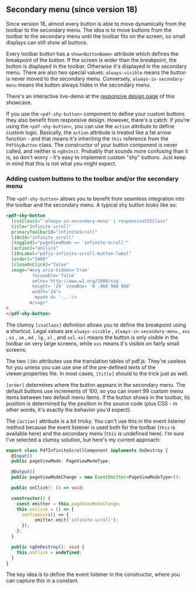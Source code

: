 ## Secondary menu (since version 18)

Since version 18, almost every button is able to move dynamically from the toolbar to the secondary menu. The idea is to move buttons from the toolbar to the secondary menu until the toolbar fits on the screen, so small displays can still show all buttons.

Every toolbar button has a `show<ButtonName>` attribute which defines the breakpoint of the button. If the screen is wider than the breakpoint, the button is displayed in the toolbar. Otherwise it's displayed in the secondary menu. There are also two special values: `always-visible` means the button is never moved to the secondary menu. Conversely, `always-in-secondary-menu` means the button always hides in the secondary menu.

There's an interactive live-demo at the [responsive design page](./customization/responsive-design) of this showcase.

If you use the `<pdf-shy-button>` component to define your custom buttons they also benefit from responsive design. However, there's a catch: if you're using the `<pdf-shy-button>`, you can use the `action` attribute to define custom logic. Basically, the `action` attribute is treated like a fat arrow function - and that means it's inheriting the `this` reference from the `PdfShyButton` class. The constructor of your button component is never called, and neither is `ngOnInit`. Probably that sounds more confusing than it is, so don't worry - it's easy to implement custom "shy" buttons. Just keep in mind that this is not what you might expect.


### Adding custom buttons to the toolbar and/or the secondary menu

The `<pdf-shy-button>` allows you to benefit from seamless integration into the toolbar and the secondary menu. A typical shy button looks like so:

```html
<pdf-shy-button
  [cssClass]="'always-in-secondary-menu' | responsiveCSSClass"
  title="Infinite scroll"
  primaryToolbarId="infiniteScroll"
  l10nId="infinite_scroll"
  [toggled]="pageViewMode == 'infinite-scroll'"
  [action]="onClick"
  l10nLabel="pdfjs-infinite-scroll-button-label"
  [order]="3400"
  [closeOnClick]="false"
  image="<svg aria-hidden='true' 
          focusable='false' 
          xmlns='http://www.w3.org/2000/svg' 
          height= '24' viewBox= '0 -960 960 960' 
          width='24'>
           <path d= '...'/>
         </svg>"
>
</pdf-shy-button>
```

The clumsy `[cssClass]` definition allows you to define the breakpoint using a shortcut. Legal values are `always-visible` , `always-in-secondary-menu` , `xxs` , `xs` , `sm` , `md` , `lg` , `xl` , and `xxl`. `xxl` means the button is only visible in the toolbar on very large screens, while `xxs` means it's visible on fairly small screens.

The two `l10n` attributes use the translation tables of pdf.js. They're useless for you unless you can use one of the pre-defined texts of the viewer.properties file. In most cases, `[title]` should to the trick just as well.

`[order]` determines where the button appears in the secondary menu. The default buttons use increments of 100, so you can insert 99 custom menu items between two default menu items. If the button shows in the toolbar, its position is determined by the position in the source code (plus CSS - in other words, it's exactly the behavior you'd expect).

The `[action]` attribute is a bit tricky. You can't use this in the event listener method because the event listener is used both for the toolbar (`this` is available here) and the secondary menu (`this` is undefined here). I'm sure I've selected a clumsy solution, but here's my current approach:

```typescript
export class PdfInfiniteScrollComponent implements OnDestroy {
  @Input() 
  public pageViewMode: PageViewModeType;

  @Output()
  public pageViewModeChange = new EventEmitter<PageViewModeType>();

  public onClick?: () => void;

  constructor() {
    const emitter = this.pageViewModeChange;
    this.onClick = () => {
      setTimeout(() => {
           emitter.emit('infinite-scroll');
      });
    };
  }

  public ngOnDestroy(): void {
    this.onClick = undefined;
  }
}
```

The key idea is to define the event listener in the constructor, where you can capture this in a constant.
